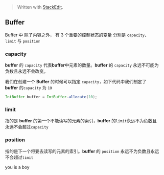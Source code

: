 


> Written with [StackEdit](https://stackedit.io/).

## Buffer

 Buffer 中 除了内容之外， 有 3 个重要的控制状态的变量 分别是 `capacity`、`limit` 与 `position`

### capacity

**buffer** 的 `capacity` 代表**buffer**中元素的数量。**buffer** 的 `capacity` 永远不可能为负数且永远不会改变。

我们在创建一个 **Buffer** 的时候可以指定 `capacity`，如下代码中我们制定了 **buffer** 的`capacity` 为 `10`
```java
IntBuffer buffer = IntBuffer.allocate(10);
```

### limit

指的是 **buffer** 的第一个不能读写的元素的索引，**buffer** 的`limit`永远不为负数且永远不会超过`capacity`

### position

指的是下一个将要去读写的元素的索引。**buffer** 的 `position` 永远不为负数且永远不会超过`limit`

you is  a boy




<!--stackedit_data:
eyJoaXN0b3J5IjpbODIyNDU3NjMyLDE4MjYzMDEwNCwxMTg1Nj
A5OTEyLDQ2MDMwNTI4NSwzNDczOTYwMzMsNTY1ODQyNTE1XX0=

-->